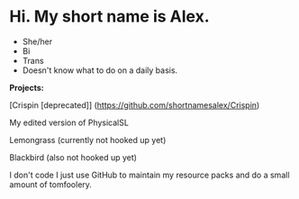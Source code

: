 # Hi. My short name is Alex. 

- She/her
- Bi 
- Trans
- Doesn't know what to do on a daily basis.

**Projects:**

[Crispin [deprecated]] (https://github.com/shortnamesalex/Crispin)

My edited version of PhysicalSL

Lemongrass (currently not hooked up yet)

Blackbird (also not hooked up yet)

I don't code I just use GitHub to maintain my resource packs and do a small amount of tomfoolery.
